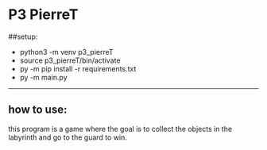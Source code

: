 # P3 PierreT

##setup:

* python3 -m venv p3_pierreT
* source p3_pierreT/bin/activate
* py -m pip install -r requirements.txt
* py -m main.py

-----------------------------------------

## how to use:

this program is a game
where the goal is to collect the objects
in the labyrinth and go to the guard to win.
